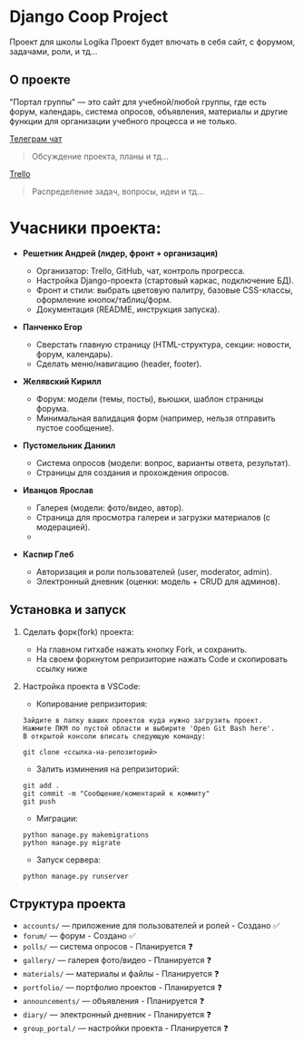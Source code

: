 # Django Coop Project
Проект для школы Logika 
Проект будет влючать в себя сайт, с форумом, задачами, роли, и тд... 

## О проекте
"Портал группы" — это сайт для учебной/любой группы, где есть форум, календарь, система опросов, объявления, материалы и другие функции для организации учебного процесса и не только.


[Телеграм чат](https://t.me/+AZBwysCv3uBkNzJi)
> Обсуждение проекта, планы и тд...

[Trello](https://trello.com/invite/b/68bd92b731769a4494d0387c/ATTI112b7cec230fdb352df2661bb054586bEAE858B6/кооп-проект)
> Распределение задач, вопросы, идеи и тд...

# Учасники проекта:

- **Решетник Андрей (лидер, фронт + организация)**
    + Организатор: Trello, GitHub, чат, контроль прогресса.
    + Настройка Django-проекта (стартовый каркас, подключение БД).
    + Фронт и стили: выбрать цветовую палитру, базовые CSS-классы, оформление кнопок/таблиц/форм.
    + Документация (README, инструкция запуска).
    
- **Панченко Егор**
    + Сверстать главную страницу (HTML-структура, секции: новости, форум, календарь).
    + Сделать меню/навигацию (header, footer).

- **Желявский Кирилл**
    + Форум: модели (темы, посты), вьюшки, шаблон страницы форума.
    + Минимальная валидация форм (например, нельзя отправить пустое сообщение).

- **Пустомельник Даниил**
    + Система опросов (модели: вопрос, варианты ответа, результат).
    + Страницы для создания и прохождения опросов.

- **Иванцов Ярослав**
    + Галерея (модели: фото/видео, автор).
    + Страница для просмотра галереи и загрузки материалов (с модерацией).
    + 
- **Каспир Глеб**
    + Авторизация и роли пользователей (user, moderator, admin).
    + Электронный дневник (оценки: модель + CRUD для админов).



## Установка и запуск
1. Сделать форк(fork) проекта:
    + На главном гитхабе нажать кнопку Fork, и сохранить.
    + На своем форкнутом репризиторие нажать Code и скопировать ссылку ниже

2. Настройка проекта в VSCode:
    - Копирование репризитория:
    ```
    Зайдите в папку ваших проектов куда нужно загрузить проект.
    Нажмите ПКМ по пустой области и выбирите 'Open Git Bash here'.
    В открытой консоли вписать следующую команду:
    ```
    ```
    git clone <ссылка-на-репозиторий>
    ```
    - Залить изминения на репризиторий:
    ```
    git add .
    git commit -m "Сообщение/коментарий к коммиту"
    git push
    ```
    - Миграции:
    ```
    python manage.py makemigrations
    python manage.py migrate
    ```
    - Запуск сервера:
    ```
    python manage.py runserver
    ```

## Структура проекта
- `accounts/` — приложение для пользователей и ролей - Создано ✅
- `forum/` — форум - Создано ✅
- `polls/` — система опросов - Планируется ❓
- `gallery/` — галерея фото/видео - Планируется ❓
- `materials/` — материалы и файлы - Планируется ❓
- `portfolio/` — портфолио проектов - Планируется ❓
- `announcements/` — объявления - Планируется ❓
- `diary/` — электронный дневник - Планируется ❓
- `group_portal/` — настройки проекта - Планируется ❓
